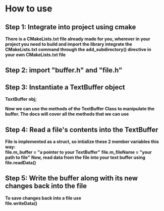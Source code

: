# How to use
## Step 1: Integrate into project using cmake
**There is a CMakeLists.txt file already made for you, wherever in your project you need to build and import the library integrate the CMakeLists.txt command through the add_subdirectory() directive in your own CMakeLists.txt file**


## Step 2: import "buffer.h" and "file.h"

## Step 3: Instantiate a TextBuffer object  
**TextBuffer obj;** 
  
**Now we can use the methods of the TextBuffer Class to manipulate the buffer. The docs will cover all the methods that we can use**

## Step 4: Read a file's contents into the TextBuffer
**File is implemented as a struct, so intialize these 2 member variables this way:**   
**file.m_buffer = "a pointer to your TextBuffer"** 
**file.m_fileName = "your path to file"** 
**Now, read data  from the file into your text buffer using file.readData()**
 
## Step 5: Write the buffer along with its new changes back into the file
**To save changes back into a file use**  
**file.writeData()**

